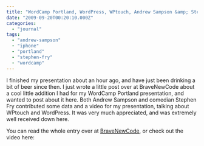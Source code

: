 ```yaml
---
title: "WordCamp Portland, WordPress, WPtouch, Andrew Sampson &amp; Stephen Fry"
date: "2009-09-20T00:20:10.000Z"
categories: 
  - "journal"
tags: 
  - "andrew-sampson"
  - "iphone"
  - "portland"
  - "stephen-fry"
  - "wordcamp"
---
```


I finished my presentation about an hour ago, and have just been drinking a bit of beer since then. I just wrote a little post over at BraveNewCode about a cool little addition I had for my WordCamp Portland presentation, and wanted to post about it here. Both Andrew Sampson and comedian Stephen Fry contributed some data and a video for my presentation, talking about WPtouch and WordPress. It was very much appreciated, and was extremely well received down here.

You can read the whole entry over at [BraveNewCode](http://www.bravenewcode.com/2009/09/19/stephen-fry-talks-about-wptouch-and-wordpress/), or check out the video here:
